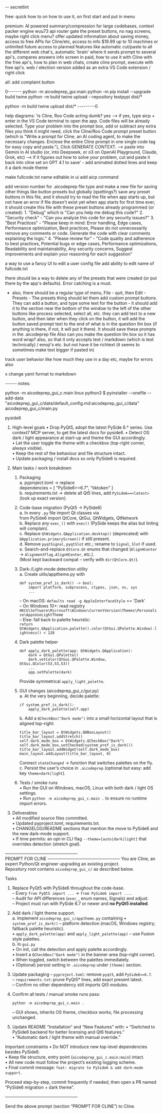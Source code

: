 -- secretlint

free:
quick how to on how to use it, on first start and put in menu

premium:
AI powered summary/compression for large codebases, context packer engine
wuu73 api router
gate the preset buttons, no nag screens, maybe right click menu?
offer updated information about saving money, access to free APIs for Cline/etc, access to info
$19.99 up to 10 machines or unlimited
future access to planned features like automatic cut/paste to all the different web chat's,
automatic 'brain' where it sends prompt to several api's, compares answers
info screen in paid, how to use it with Cline with the free api's, how to plan in web chats, create cline prompt, execute with free api's.
web / electron version added as an extra
VS Code extension / right click

all:
add complaint button

0-------
python -m aicodeprep_gui.main
python -m pip install --upgrade build twine
python -m build
twine upload --repository testpypi dist/\*

python -m build
twine upload dist/\*
---------0

help diagrams:
'is Cline, Roo Code acting dumb? yes --> if yes, type aicp + enter in the VS Code terminal to open the app.
Code files will be already selected. Type your problem into the prompt box, add or subtract any extra files you think it might need, click the Cline/Roo Code prompt preset button (which is "Write a prompt for Cline, an AI coding agent, to make the necessary changes. Enclose the entire Cline prompt in one single code tag for easy copy and paste."), Click GENERATE CONTEXT. --> paste into Gemini in AI studio (or, into Deepseek, or o3 on OpenAI Playground, Claude, Grok, etc) --> if it figures out how to solve your problem, cut and paste it back into cline set on GPT 4.1 to save' - add animated dotted lines and keep it a dark mode theme

make fullcode.txt name editable in ui
add aicp command

add version number for .aicodeprep file type and make a new file for saving other things like button presets but globally (qsettings?)
save any preset buttons in this file, and it should try to read the file when app starts up, but not have an error if file doesn't exist yet
when app starts for first time ever, it should create this file with these preset buttons already programmed (or created): 1. "Debug" which is "Can you help me debug this code?" 2. "Security check" - "Can you analyze this code for any security issues?" 3. "Best Practices" - "Please keep in mind: Error handling, Edge cases, Performance optimization, Best practices, Please do not unnecessarily remove any comments or code. Generate the code with clear comments explaining the logic." 4. "Please review for" - "Code quality and adherence to best practices, Potential bugs or edge cases, Performance optimizations, Readability and maintainability, Any security concerns, Suggest improvements and explain your reasoning for each suggestion"

a way to use a fancy UI to edit a user config file
add ability to edit name of fullcode.txt

there should be a way to delete any of the presets that were created (or put there by the app's defaults). Error catching is a must.

- also, there should be a regular type of menu, File - quit, then Edit - Presets - The presets thing should let them add custom prompt buttons. They can add a button, and type some text for the button - it should add it to the section near the bottom of the window to the left of the other buttons like process selected, select all, etc. they can add text to a new button, and then later when they click on the button, it will add the button saved prompt text to the end of what is in the question llm box (if anything is there, if not, it will put it there).
  It should save these prompts in the .aicodeprep file
  Also can you make the question llm box so it has word wrap? also, so that it only accepts text / markdown (which is text technically) / emoji's etc. but not have it be richtext (it seems to sometimes make text bigger if pasted in)

track user behavior like how much they use in a day etc,
maybe for errors also

x change yaml format to markdown

------ notes:

python -m aicodeprep_gui_c.main
linux python3
$ pyinstaller --onefile --add-data "aicodeprep_gui_c/data/default_config.md:aicodeprep_gui_c/data" aicodeprep_gui_c/main.py

pyside6

1. High-level goals
   • Drop PyQt5, adopt the latest PySide 6.\* series. Use context7 MCP server, to get the latest docs for pyside6.
   • Detect OS dark / light appearance at start-up and theme the GUI accordingly.  
   • Let the user toggle the theme with a checkbox (top-right corner, always visible).  
   • Keep the rest of the behaviour and file structure intact.  
   • Update packaging / install docs so only PySide6 is required.

2. Main tasks / work breakdown

   1. Packaging  
      a. pyproject.toml → replace  
       dependencies = [ "PySide6>=6.7", "tiktoken" ]  
      b. requirements.txt → delete all Qt5 lines, add `PySide6==<latest>` (look up exact version).

   2. Code-base migration (PyQt5 → PySide6)  
      a. In every `.py` file import Qt classes via  
       from PySide6 import QtCore, QtGui, QtWidgets, QtNetwork  
      b. Replace any `exec_()` with `exec()` (PySide keeps the alias but linting will complain).  
      c. Replace `QtWidgets.QApplication.desktop()` (deprecated) with `QApplication.primaryScreen()` if still present.  
      d. Remove `pyqtSignal`, `pyqtSlot` etc.; rename to `Signal`, `Slot` if used.  
      e. Search-and-replace `QtCore.Qt` enums that changed (`AlignHCenter` → `AlignmentFlag.AlignHCenter`, etc.).  
       (Most kept backward compat – verify with `dir(QtCore.Qt)`).

   3. Dark-/Light-mode detection utility  
      a. Create utils/apptheme.py with

      ```
      def system_pref_is_dark() -> bool:
          import platform, subprocess, ctypes, json, os, sys
          ...
      ```

      – On macOS: `defaults read -g AppleInterfaceStyle` == 'Dark'  
       – On Windows 10+: read registry `HKCU\Software\Microsoft\Windows\CurrentVersion\Themes\Personalize\AppsUseLightTheme`  
       – Else: fall back to palette heuristic:  
       `return QtWidgets.QApplication.palette().color(QtGui.QPalette.Window).lightness() < 128`

   4. Dark palette helper

      ```
      def apply_dark_palette(app: QtWidgets.QApplication):
          dark = QtGui.QPalette()
          dark.setColor(QtGui.QPalette.Window, QtGui.QColor(53,53,53))
          ...
          app.setPalette(dark)
      ```

      Provide symmetrical `apply_light_palette`.

   5. GUI changes (aicodeprep_gui_c/gui.py)  
      a. At the very beginning, decide palette:

      ```
      if system_pref_is_dark():
          apply_dark_palette(self.app)
      ```

      b. Add a `QCheckBox("Dark mode")` into a small horizontal layout that is aligned top-right:

      ```
      title_bar_layout = QtWidgets.QHBoxLayout()
      title_bar_layout.addStretch()
      self.dark_mode_box = QtWidgets.QCheckBox("Dark")
      self.dark_mode_box.setChecked(system_pref_is_dark())
      title_bar_layout.addWidget(self.dark_mode_box)
      main_layout.addLayout(title_bar_layout, 0)
      ```

      Connect `stateChanged` → function that switches palettes on the fly.  
      c. Persist the user’s choice in `.aicodeprep` (optional but easy: add key `theme=dark|light`).

   6. Tests / smoke runs  
      • Run the GUI on Windows, macOS, Linux with both dark / light OS settings.  
      • Run `python -m aicodeprep_gui_c.main .` to ensure no runtime import errors.

3. Deliverables  
   • All modified source files committed.  
   • Updated pyproject.toml, requirements.txt.  
   • CHANGELOG/README sections that mention the move to PySide6 and the new dark-mode support.  
   • If time permits: an opt-in CLI flag `--theme=[auto|dark|light]` that overrides detection (stretch goal).

────────────────────────  
PROMPT FOR CLINE
────────────────────────
You are Cline, an expert Python/Qt engineer upgrading an existing project.  
Repository root contains `aicodeprep_gui_c/` as described below.

Tasks

1. Replace PyQt5 with PySide6 throughout the code-base.  
   – Every `from PyQt5 import ...` → `from PySide6 import ...`.  
   – Audit for API differences (`exec_`, enum names, Signals) and adjust.  
   – Project must run with PySide 6.7 or newer and **no PyQt5 installed**.

2. Add dark / light theme support.  
   a. Implement `aicodeprep_gui_c/apptheme.py` containing
   • `system_pref_is_dark()` – platform detection (macOS, Windows registry; fallback palette heuristic).  
    • `apply_dark_palette(app)` and `apply_light_palette(app)` – use Fusion style palettes.  
   b. In `gui.py`  
    • On init, call the detection and apply palette accordingly.  
    • Insert a `QCheckBox("Dark mode")` in the banner area (top-right corner).  
    • When toggled, switch between the palettes immediately.  
    • (Optional) persist setting in `.aicodeprep` under `[theme]` section.

3. Update packaging
   – `pyproject.toml`: remove `pyqt5`, add `PySide6>=6.7`.  
   – `requirements.txt`: prune PyQt5\* lines, add exact present latest.  
   – Confirm no other dependency still imports Qt5 modules.

4. Confirm all tests / manual smoke runs pass:

   ```
   python -m aicodeprep_gui_c.main .
   ```

   – GUI shows, inherits OS theme, checkbox works, file processing unchanged.

5. Update README “Installation” and “New Features” with:
   • “Switched to PySide6 backend for better licensing and Qt6 features.”  
   • “Automatic dark / light theme with manual override.”

Important constraints
• Do NOT introduce new top-level dependencies besides PySide6.  
• Keep file structure, entry point (`aicodeprep_gui_c.main:main`) intact.  
• All new code must follow the project’s existing logging scheme.  
• Final commit message: `feat: migrate to PySide6 & add dark-mode support`.

Proceed step-by-step, commit frequently if needed, then open a PR named  
“PySide6 migration + dark theme”.

────────────────────────

Send the above prompt (section “PROMPT FOR CLINE”) to Cline.
